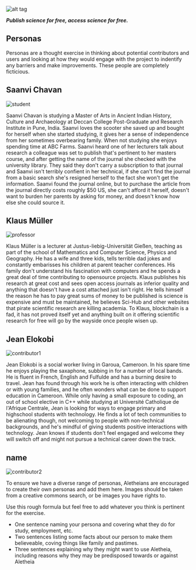![alt tag](https://cloud.githubusercontent.com/assets/24201238/24583976/ced4c43e-179f-11e7-9c40-c0988c346f55.png)

_**Publish science for free, access science for free.**_

## Personas

Personas are a thought exercise in thinking about potential contributors and users and looking at how they would engage with the project to indentify any barriers and make improvements. These people are completely ficticious. 

## Saanvi Chavan

![student](https://upload.wikimedia.org/wikipedia/commons/e/ea/Indian_Student_UOA_0478.jpg)

Saanvi Chavan is studying a Master of Arts in Ancient Indian History, Culture and Archaeology at Deccan College Post-Graduate and Research Institute in Pune, India. Saanvi loves the scooter she saved up and bought for herself when she started studying, it gives her a sense of independence from her sometimes overbearing family. When not studying she enjoys spending time at ABC Farms. Saanvi heard one of her lecturers talk about research a colleague was set to publish that's pertinent to her masters course, and after getting the name of the journal she checked with the university library. They said they don't carry a subscription to that journal and Saanvi isn't terribly confient in her technical, if she can't find the journal from a basic search she's resigned herself to the fact she won't get the information. Saanvi found the journal online, but to purchase the article from the journal directly costs roughly $50 US, she can't afford it herself, doesn't want to burden her parents by asking for money, and doesn't know how else she could source it.

## Klaus Müller

![professor](http://maxpixel.freegreatpicture.com/static/photo/1x/Portrait-Beard-Black-And-White-Man-Lecturer-2068043.jpg)

Klaus Müller is a lecturer at Justus-liebig-Universität Gießen, teaching as part of the school of Mathematics and Computer Science, Physics and Geography. He has a wife and three kids, tells terrible dad jokes and constantly embarisses his children at parent teacher conferences. His family don't understand his fascination with computers and he spends a great deal of time contributing to opensource projects. Klaus publishes his research at great cost and sees open access journals as inferior quality and anything that doesn't have a cost attached just isn't right. He tells himself the reason he has to pay great sums of money to be published is science is expensive and must be maintained, he believes Sci-Hub and other websites that pirate scientific research are killing academia. To Klaus, blockchain is a fad, it has not proved itself yet and anything built on it offering scientific research for free will go by the wayside once people wisen up.

## Jean Elokobi

![contributor1](http://www.publicdomainpictures.net/pictures/200000/velka/central-african-man.jpg)

Jean Elokobi is a social worker living in Garoua, Cameroon. In his spare time he enjoys playing the saxaphone, subbing in for a number of local bands. He is fluent in French, English and Fulfulde and has a burning desire to travel. Jean has found through his work he is often interacting with children or with young families, and he often wonders what can be done to support education in Cameroon. While only having a small exposure to coding, an out of school elective in C++ while studying at Université Catholique de l'Afrique Centrale, Jean is looking for ways to engage primary and highschool students with technology. He finds a lot of tech communities to be alienating though, not welcoming to people with non-technical backgrounds, and he's mindful of giving students positive interactions with technology. Jean knows if students don't feel engaged and welcome they will switch off and might not pursue a technical career down the track.

## name
![contributor2](https://encrypted-tbn1.gstatic.com/images?q=tbn:ANd9GcQpCv0A1uXCTGqNsvK8yc1jydepuUudLNWWLqEZKZLnkxP-jqINig)

To ensure we have a diverse range of personas, Aletheians are encouraged to create their own personas and add them here. Images should be taken from a creative commons search, or be images you have rights to.

Use this rough formula but feel free to add whatever you think is pertinent for the exercise.
* One sentence naming your persona and covering what they do for study, employment, etc.
* Two sentences listing some facts about our person to make them believeable, coving things like family and pastimes.
* Three sentences explaining why they might want to use Aletheia, including reasons why they may be predisposed towards or against Aletheia
